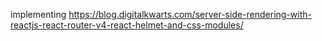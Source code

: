 implementing https://blog.digitalkwarts.com/server-side-rendering-with-reactjs-react-router-v4-react-helmet-and-css-modules/